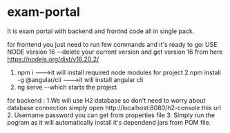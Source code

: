 # exam-portal
It is exam portal with backend and frontnd code all in single pack.

for frontend you just need to run few commands and it's ready to go: USE NODE version 16   --delete your current version and get version 16 from here https://nodejs.org/dist/v16.20.2/
1. npm i      --->it will install required node modules for project
2.npm install -g @angular/cli    --->it will install angular cli
3. ng serve   --which starts the project


for backend :
1.We will use H2 database so don't need to worry about database connection simply open http://localhost:8080/h2-console this url 
2. Username password you can get from properties file
3. Simply run the pogram as it will automatically install it's dependend jars from POM file.
